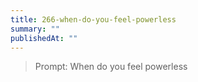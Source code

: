 ```yaml
---
title: 266-when-do-you-feel-powerless
summary: ""
publishedAt: ""
---
```


> Prompt: When do you feel powerless

